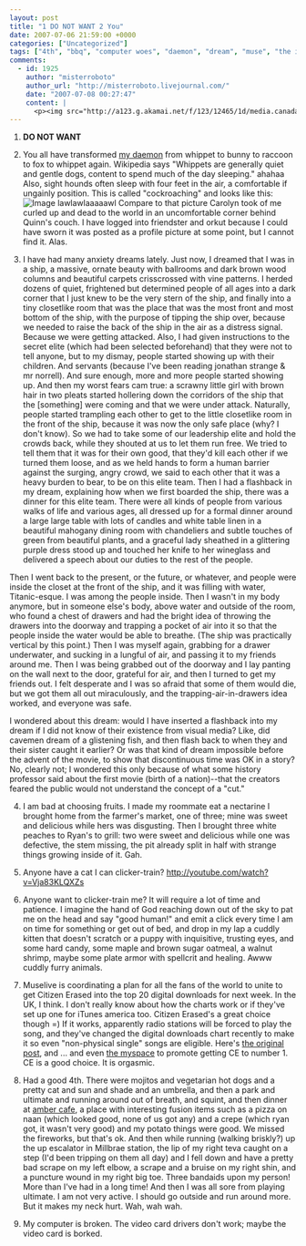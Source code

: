 ```yaml
---
layout: post
title: "1 DO NOT WANT 2 You"
date: 2007-07-06 21:59:00 +0000
categories: ["Uncategorized"]
tags: ["4th", "bbq", "computer woes", "daemon", "dream", "muse", "the internet", "youtube"]
comments:
  - id: 1925
    author: "misterroboto"
    author_url: "http://misterroboto.livejournal.com/"
    date: "2007-07-08 00:27:47"
    content: |
      <p><img src="http://a123.g.akamai.net/f/123/12465/1d/media.canada.com/idl/vitc/20070625/2192-640.jpg"></p>
---
```


1) **DO NOT WANT**

2) You all have transformed [my daemon](http://www.goldencompassmovie.com/?164213) from whippet to bunny to raccoon to fox to whippet again. Wikipedia says "Whippets are generally quiet and gentle dogs, content to spend much of the day sleeping." ahahaa
Also, sight hounds often sleep with four feet in the air, a comfortable if ungainly position. This is called "cockroaching" and looks like this:
![Image](http://upload.wikimedia.org/wikipedia/en/thumb/3/3b/Whippet_sleeping.jpg/743px-Whippet_sleeping.jpg)
lawlawlaaaaawl
Compare to that picture Carolyn took of me curled up and dead to the world in an uncomfortable corner behind Quinn's couch. I have logged into friendster and orkut because I could have sworn it was posted as a profile picture at some point, but I cannot find it. Alas.

3) I have had many anxiety dreams lately. Just now, I dreamed that I was in a ship, a massive, ornate beauty with ballrooms and dark brown wood columns and beautiful carpets crisscrossed with vine patterns. I herded dozens of quiet, frightened but determined people of all ages into a dark corner that I just knew to be the very stern of the ship, and finally into a tiny closetlike room that was the place that was the most front and most bottom of the ship, with the purpose of tipping the ship over, because we needed to raise the back of the ship in the air as a distress signal. Because we were getting attacked. Also, I had given instructions to the secret elite (which had been selected beforehand) that they were not to tell anyone, but to my dismay, people started showing up with their children. And servants (because I've been reading jonathan strange & mr norrell). And sure enough, more and more people started showing up. And then my worst fears cam true: a scrawny little girl with brown hair in two pleats started hollering down the corridors of the ship that the [something] were coming and that we were under attack. Naturally, people started trampling each other to get to the little closetlike room in the front of the ship, because it was now the only safe place (why? I don't know). So we had to take some of our leadership elite and hold the crowds back, while they shouted at us to let them run free. We tried to tell them that it was for their own good, that they'd kill each other if we turned them loose, and as we held hands to form a human barrier against the surging, angry crowd, we said to each other that it was a heavy burden to bear, to be on this elite team. Then I had a flashback in my dream, explaining how when we first boarded the ship, there was a dinner for this elite team. There were all kinds of people from various walks of life and various ages, all dressed up for a formal dinner around a large large table with lots of candles and white table linen in a beautiful mahogany dining room with chandeliers and subtle touches of green from beautiful plants, and a graceful lady sheathed in a glittering purple dress stood up and touched her knife to her wineglass and delivered a speech about our duties to the rest of the people. 

Then I went back to the present, or the future, or whatever, and people were inside the closet at the front of the ship, and it was filling with water, Titanic-esque. I was among the people inside. Then I wasn't in my body anymore, but in someone else's body, above water and outside of the room, who found a chest of drawers and had the bright idea of throwing the drawers into the doorway and trapping a pocket of air into it so that the people inside the water would be able to breathe. (The ship was practically vertical by this point.) Then I was myself again, grabbing for a drawer underwater, and sucking in a lungful of air, and passing it to my friends around me. Then I was being grabbed out of the doorway and I lay panting on the wall next to the door, grateful for air, and then I turned to get my friends out. I felt desperate and I was so afraid that some of them would die, but we got them all out miraculously, and the trapping-air-in-drawers idea worked, and everyone was safe.

I wondered about this dream: would I have inserted a flashback into my dream if I did not know of their existence from visual media? Like, did cavemen dream of a glistening fish, and then flash back to when they and their sister caught it earlier? Or was that kind of dream impossible before the advent of the movie, to show that discontinuous time was OK in a story? No, clearly not; I wondered this only because of what some history professor said about the first movie (birth of a nation)--that the creators feared the public would not understand the concept of a "cut." 

4) I am bad at choosing fruits. I made my roommate eat a nectarine I brought home from the farmer's market, one of three; mine was sweet and delicious while hers was disgusting. Then I brought three white peaches to Ryan's to grill: two were sweet and delicious while one was defective, the stem missing, the pit already split in half with strange things growing inside of it. Gah.

5) Anyone have a cat I can clicker-train? http://youtube.com/watch?v=Vja83KLQXZs

6) Anyone want to clicker-train me? It will require a lot of time and patience. I imagine the hand of God reaching down out of the sky to pat me on the head and say "good human!" and emit a click every time I am on time for something or get out of bed, and drop in my lap a cuddly kitten that doesn't scratch or a puppy with inquisitive, trusting eyes, and some hard candy, some maple and brown sugar oatmeal, a walnut shrimp, maybe some plate armor with spellcrit and healing. Awww cuddly furry animals.

7) Muselive is coordinating a plan for all the fans of the world to unite to get Citizen Erased into the top 20 digital downloads for next week. In the UK, I think. I don't really know about how the charts work or if they've set up one for iTunes america too. Citizen Erased's a great choice though =) If it works, apparently radio stations will be forced to play the song, and they've changed the digital downloads chart recently to make it so even "non-physical single" songs are eligible. Here's [the original post](http://muselive.com/forums.php?m=posts&q=25737&d=0), and ... and even [the myspace](http://www.myspace.com/ce4no12007) to promote getting CE to number 1. CE is a good choice. It is orgasmic.

8) Had a good 4th. There were mojitos and vegetarian hot dogs and a pretty cat and sun and shade and an umbrella, and then a park and ultimate and running around out of breath, and squint, and then dinner at [amber cafe](http://www.yelp.com/biz/r7LWpClVdPdk23esQKBSKQ), a place with interesting fusion items such as a pizza on naan (which looked good, none of us got any) and a crepe (which ryan got, it wasn't very good) and my potato things were good. We missed the fireworks, but that's ok. And then while running (walking briskly?) up the up escalator in Millbrae station, the lip of my right teva caught on a step (I'd been tripping on them all day) and I fell down and have a pretty bad scrape on my left elbow, a scrape and a bruise on my right shin, and a puncture wound in my right big toe. Three bandaids upon my person! More than I've had in a long time! And then I was all sore from playing ultimate. I am not very active. I should go outside and run around more. But it makes my neck hurt. Wah, wah wah. 

9) My computer is broken. The video card drivers don't work; maybe the video card is borked.